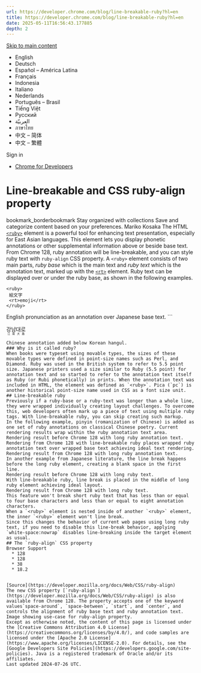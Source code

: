 ```yaml
---
url: https://developer.chrome.com/blog/line-breakable-ruby?hl=en
title: https://developer.chrome.com/blog/line-breakable-ruby?hl=en
date: 2025-05-11T16:56:43.177885
depth: 2
---
```


[ Skip to main content ](https://developer.chrome.com/blog/line-breakable-ruby?hl=en#main-content)
  * English
  * Deutsch
  * Español – América Latina
  * Français
  * Indonesia
  * Italiano
  * Nederlands
  * Português – Brasil
  * Tiếng Việt
  * Русский
  * العربيّة
  * ภาษาไทย
  * 中文 – 简体
  * 中文 – 繁體

Sign in


  * [ Chrome for Developers ](https://developer.chrome.com/)


#  Line-breakable <ruby> and CSS ruby-align property 
bookmark_borderbookmark Stay organized with collections  Save and categorize content based on your preferences. 
Mariko Kosaka 
The HTML [`<ruby>`](https://developer.mozilla.org/docs/Web/HTML/Element/ruby) element is a powerful tool for enhancing text presentation, especially for East Asian languages. This element lets you display phonetic annotations or other supplemental information above or beside base text. From Chrome 128, ruby annotation will be line-breakable, and you can style ruby text with `ruby-align` CSS property.
A `<ruby>` element consists of two main parts, _ruby base_ which is the main text and _ruby text_ which is the annotation text, marked up with the [`<rt>`](https://developer.mozilla.org/docs/Web/HTML/Element/rt) element. Ruby text can be displayed over or under the ruby base, as shown in the following examples.
```
<ruby>
 絵文字
 <rt>emoji</rt>
</ruby>

```
English pronunciation as an annotation over Japanese base text. ```

<ruby style="ruby-position: under;">
 강남대로
 <rt>江南大路</rt>
</ruby>

```
Chinese annotation added below Korean hangul.
### Why is it called ruby?
When books were typeset using movable types, the sizes of these movable types were defined in point-size names such as Perl, and Diamond. Ruby was used in the British system to refer to 5.5 point size. Japanese printers used a size similar to Ruby (5.5 point) for annotation text and so started to refer to the annotation text itself as Ruby (or Rubi phonetically) in prints. When the annotation text was included in HTML, the element was defined as `<ruby>`. Pica (`pc`) is another historical point-size name used in CSS as a font size unit.
## Line-breakable ruby
Previously if a ruby-base or a ruby-text was longer than a whole line, they were wrapped individually creating layout challenges. To overcome this, web developers often mark up a piece of text using multiple ruby tags. With line-breakable ruby, you can skip creating such markup.
In the following example, pinyin (romanization of Chinese) is added as one set of ruby annotations on classical Chinese poetry. Current rendering results wrap within the ruby annotation text area.
Rendering result before Chrome 128 with long ruby annotation text.
Rendering from Chrome 128 with line-breakable ruby places wrapped ruby annotation text over wrapped base text achieving ideal text rendering.
Rendering result from Chrome 128 with long ruby annotation text.
In another example from Japanese literature, the line break happens before the long ruby element, creating a blank space in the first line. 
Rendering result before Chrome 128 with long ruby text.
With line-breakable ruby, line break is placed in the middle of long ruby element achieving ideal layout.
Rendering result from Chrome 128 with long ruby text.
This feature won't break short ruby text that has less than or equal to four base characters and less than or equal to eight annotation characters.
When a `<ruby>` element is nested inside of another `<ruby>` element, the inner `<ruby>` element won't line break.
Since this changes the behavior of current web pages using long ruby text, if you need to disable this line-break behavior, applying `white-space:nowrap` disables line-breaking inside the target element as usual.
## The `ruby-align` CSS property
Browser Support
  * 128 
  * 128 
  * 38 
  * 18.2 


[Source](https://developer.mozilla.org/docs/Web/CSS/ruby-align)
The new CSS property [`ruby-align`](https://developer.mozilla.org/docs/Web/CSS/ruby-align) is also available from Chrome 128. The property accepts one of the keyword values`space-around`, `space-between`, `start`, and `center`, and controls the alignment of ruby base text and ruby annotation text.
Image showing use-case for ruby-align property.
Except as otherwise noted, the content of this page is licensed under the [Creative Commons Attribution 4.0 License](https://creativecommons.org/licenses/by/4.0/), and code samples are licensed under the [Apache 2.0 License](https://www.apache.org/licenses/LICENSE-2.0). For details, see the [Google Developers Site Policies](https://developers.google.com/site-policies). Java is a registered trademark of Oracle and/or its affiliates.
Last updated 2024-07-26 UTC.

